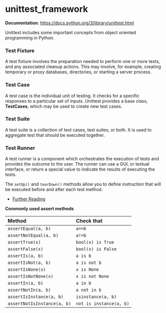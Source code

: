 # unittest_framework

**Documentation**: https://docs.python.org/3/library/unittest.html

Unittest includes some important concepts from object oriented programming in Python.

### Test Fixture

A test fixture involves the preparation needed to perform one or more tests, and any associated cleanup actions. This may involve, for example, creating temporary or proxy databases, directories, or starting a server process.

### Test Case

A test case is the individual unit of testing. It checks for a specific responses to a particular set of inputs. Unittest provides a base class, **TestCases**, which may be used to create new test cases.

### Test Suite

A test suite is a collection of test cases, test suites, or both. It is used to aggregate test that should be executed together.

### Test Runner

A test runner is a component which orchestrates the execution of tests and provides the outcome to the user. The runner can use a GUI, or textual interface, or return a special value to indicate the results of executing the tests.

The `setUp()` and `tearDown()` methods allow you to define instruction that will be executed before and after each test method.

- [Further Reading](https://docs.python.org/3/library/unittest.html#organizing-tests)

**Commonly used assert methods**

|Method|Check that|
|:--|:--|
|`assertEqual(a, b)`| `a==b`|
|`assertNotEqual(a, b)`| `a!=b`|
|`assertTrue(x)`| `bool(x) is True`|
|`assertFalse(x)`| `bool(x) is False`|
|`assertIs(a, b)`| `a is b`|
|`assertIsNot(a, b)`| `a is not b`|
|`assertIsNone(x)`| `x is None`|
|`assertIsNotNone(x)`| `x is not None`|
|`assertIn(a, b)`| `a in b`|
|`assertNotIn(a, b)`| `a not in b`|
|`assertIsInstance(a, b)`| `isinstance(a, b)`|
|`assertNotIsInstance(a, b)`| `not is instance(a, b)`|
